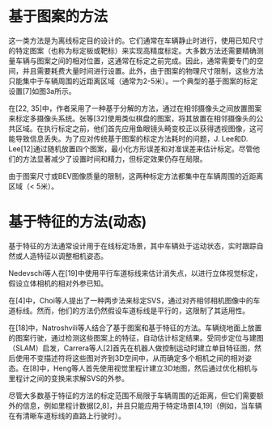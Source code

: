 # 基于图案的方法

这一类方法是为离线标定目的设计的。它们通常在车辆静止时进行，使用已知尺寸的特定图案（也称为标定板或靶标）来实现高精度标定。大多数方法还需要精确测量车辆与图案之间的相对位置，这通常在标定之前完成。因此，通常需要专门的空间，并且需要耗费大量时间进行设置。此外，由于图案的物理尺寸限制，这些方法只能集中于车辆周围的近距离区域（通常为2-5米）。一个典型的基于图案的标定设置[7]如图3a所示。

在[22, 35]中，作者采用了一种基于分解的方法，通过在相邻摄像头之间放置图案来标定多摄像头系统。张等[32]使用类似棋盘的图案，将其放置在相邻摄像头的公共区域。在执行标定之前，他们首先应用鱼眼镜头畸变校正以获得透视图像，这可能导致信息丢失。为了应对传统基于图案的标定方法耗时的问题，J. Lee和D. Lee[12]通过随机放置四个图案，最小化方形误差和对准误差来估计标定。尽管他们的方法显著减少了设置时间和精力，但标定效果仍存在局限。

由于图案尺寸或BEV图像质量的限制，这两种标定方法都集中在车辆周围的近距离区域（< 5米）。

# 基于特征的方法(动态)

基于特征的方法通常设计用于在线标定场景，其中车辆处于运动状态，实时跟踪自然或人造特征以调整相机姿态。

Nedevschi等人在[19]中使用平行车道标线来估计消失点，以进行立体视觉标定，假设立体相机的相对外参已知。

在[4]中，Choi等人提出了一种两步法来标定SVS，通过对齐相邻相机图像中的车道标线。然而，他们的方法仍然假设车道标线是平行的，这限制了其适用性。

在[18]中，Natroshvili等人结合了基于图案和基于特征的方法。车辆绕地面上放置的图案行驶，通过检测这些图案上的特征，自动估计标定结果。受同步定位与建图（SLAM）启发，Carrera等人[2]首先在机器人做控制运动时建立单目特征图，然后使用不变描述符将这些图对齐到3D空间中，从而确定多个相机之间的相对姿态。在[8]中，Heng等人首先使用视觉里程计建立3D地图，然后通过优化相机与里程计之间的变换来求解SVS的外参。

尽管大多数基于特征的方法的标定范围不局限于车辆周围的近距离，但它们需要额外的信息，例如里程计数据[2,8]，并且只能应用于特定场景[4,19]（例如，当车辆在有清晰车道标线的直路上行驶时）。

